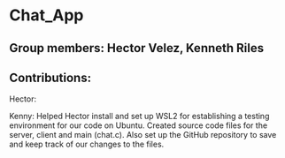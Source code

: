# Chat_App
## Group members: Hector Velez, Kenneth Riles
## Contributions:
Hector:

Kenny: Helped Hector install and set up WSL2 for establishing a testing environment for our code on Ubuntu. Created source code files for the server, client and main (chat.c). Also set up the GitHub repository to save and keep track of our changes to the files.
